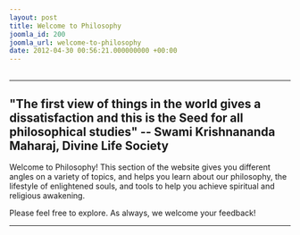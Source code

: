 ```yaml
---
layout: post
title: Welcome to Philosophy
joomla_id: 200
joomla_url: welcome-to-philosophy
date: 2012-04-30 00:56:21.000000000 +00:00
---
```

## 
* * *

## "The first view of things in the world gives a dissatisfaction and this is the Seed for all philosophical studies" -- Swami Krishnananda Maharaj, Divine Life Society

Welcome to Philosophy! This section of the website gives you different angles on a variety of topics, and helps you learn about our philosophy, the lifestyle of enlightened souls, and tools to help you achieve spiritual and religious awakening.

Please feel free to explore. As always, we welcome your feedback!

* * *



